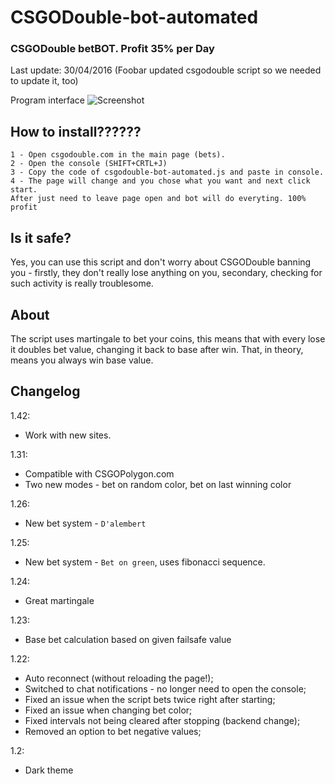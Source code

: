 # CSGODouble-bot-automated
### CSGODouble betBOT. Profit 35% per Day
Last update: 30/04/2016 (Foobar updated csgodouble script so we needed to update it, too)


Program interface
![Screenshot](http://i.imgur.com/U2sVHsn.png)

## How to install??????
```
1 - Open csgodouble.com in the main page (bets).
2 - Open the console (SHIFT+CRTL+J)
3 - Copy the code of csgodouble-bot-automated.js and paste in console.
4 - The page will change and you chose what you want and next click start. 
After just need to leave page open and bot will do everyting. 100% profit 
```

## Is it safe?

Yes, you can use this script and don't worry about CSGODouble banning you - firstly, they don't really lose anything on you, secondary, checking for such activity is really troublesome.

## About ##

The script uses martingale to bet your coins, this means that with every lose it doubles bet value, changing it back to base after win. That, in theory, means you always win base value.

## Changelog ##

1.42:

- Work with new sites.

1.31:

- Compatible with CSGOPolygon.com
- Two new modes - bet on random color, bet on last winning color

1.26:

- New bet system - `D'alembert`

1.25:

- New bet system - `Bet on green`, uses fibonacci sequence.

1.24:

- Great martingale

1.23:

- Base bet calculation based on given failsafe value


1.22:

- Auto reconnect (without reloading the page!);
- Switched to chat notifications - no longer need to open the console;
- Fixed an issue when the script bets twice right after starting;
- Fixed an issue when changing bet color;
- Fixed intervals not being cleared after stopping (backend change);
- Removed an option to bet negative values;


1.2:

- Dark theme
